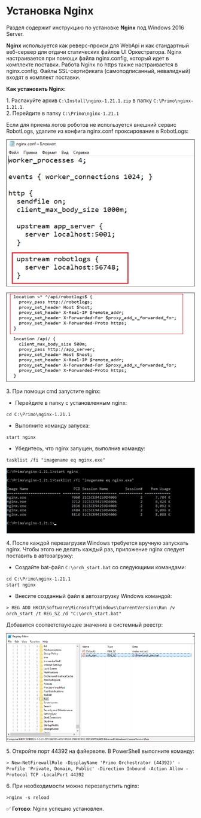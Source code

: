 # Установка Nginx
Раздел содержит инструкцию по установке **Nginx** под Windows 2016 Server. 

**Nginx** используется как реверс-прокси для WebApi и как стандартный веб-сервер для отдачи статических файлов UI Оркестратора. Nginx настраивается при помощи файла nginx.config, который идет в комплекте поставки. Работа Nginx по https также настраивается в nginx.config. Файлы SSL-сертификата (самоподписанный, невалидный) входят в комплект поставки.  

**Как установить Nginx:**

1\. Распакуйте архив `C:\Install\nginx-1.21.1.zip` в папку `C:\Primo\nginx-1.21.1`.\
2\. Перейдите в папку `C:\Primo\nginx-1.21.1`

Если для приема логов роботов не используется внешний сервис RobotLogs, удалите из конфига nginx.conf проксирование в RobotLogs: 

![](<../../../.gitbook/assets/install-nginx-win-1.png>)

![](<../../../.gitbook/assets/install-nginx-win-2.png>)

3\.	При помощи cmd запустите nginx:
*	Перейдите в папку с установленным nginx: 
```
cd C:\Primo\nginx-1.21.1
```
* Выполните команду запуска: 
```
start nginx
```
* Убедитесь, что nginx запущен, выполнив команду:
``` 
tasklist /fi "imagename eq nginx.exe" 
```
![](<../../../.gitbook/assets/install-nginx-win-3.png>)

4\.	После каждой перезагрузки Windows требуется вручную запускать nginx. Чтобы этого не делать каждый раз, приложение nginx следует поставить в автозагрузку: 
* Создайте bat-файл `C:\orch_start.bat` со следующими командами: 
```
cd C:\Primo\nginx-1.21.1 
start nginx 
```
* Внесите созданный файл в автозагрузку Windows командой:
```
> REG ADD HKCU\Software\Microsoft\Windows\CurrentVersion\Run /v orch_start /t REG_SZ /d "C:\orch_start.bat"
```
Добавится соответствующее значение в системный реестр:

![](<../../../.gitbook/assets/install-nginx-win-4.png>)

5\. Откройте порт 44392 на файерволе. В PowerShell выполните команду:
```
> New-NetFirewallRule -DisplayName 'Primo Orchestrator (44392)' -Profile 'Private, Domain, Public' -Direction Inbound -Action Allow -Protocol TCP -LocalPort 44392
```
6\. При необходимости можно перезапустить nginx:
```
>nginx -s reload
```

:white_check_mark: **Готово**: Nginx успешно установлен.
